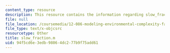 ```yaml
---
content_type: resource
description: This resource contains the information regarding slow_fraction.m.
file: null
file_location: /coursemedia/12-086-modeling-environmental-complexity-fall-2014/94f5cd6e3edb98064dc277b9f75add61_slow_fraction.m
file_type: text/x-objcsrc
resourcetype: Other
title: slow_fraction.m
uid: 94f5cd6e-3edb-9806-4dc2-77b9f75add61
---
```

